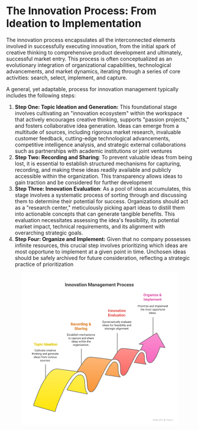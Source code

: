 # The Innovation Process: From Ideation to Implementation

The innovation process encapsulates all the interconnected elements involved in successfully executing innovation, from the initial spark of creative thinking to comprehensive product development and ultimately, successful market entry. This process is often conceptualized as an evolutionary integration of organizational capabilities, technological advancements, and market dynamics, iterating through a series of core activities: search, select, implement, and capture. &#x20;

A general, yet adaptable, process for innovation management typically includes the following steps:

1. **Step One: Topic Ideation and Generation:** This foundational stage involves cultivating an "innovation ecosystem" within the workspace that actively encourages creative thinking, supports "passion projects," and fosters collaborative idea generation. Ideas can emerge from a multitude of sources, including rigorous market research, invaluable customer feedback, cutting-edge technological advancements, competitive intelligence analysis, and strategic external collaborations such as partnerships with academic institutions or joint ventures
2. **Step Two: Recording and Sharing**: To prevent valuable ideas from being lost, it is essential to establish structured mechanisms for capturing, recording, and making these ideas readily available and publicly accessible within the organization. This transparency allows ideas to gain traction and be considered for further development
3. **Step Three: Innovation Evaluation**: As a pool of ideas accumulates, this stage involves a systematic process of sorting through and discussing them to determine their potential for success. Organizations should act as a "research center," meticulously picking apart ideas to distill them into actionable concepts that can generate tangible benefits. This evaluation necessitates assessing the idea's feasibility, its potential market impact, technical requirements, and its alignment with overarching strategic goals.
4. **Step Four: Organize and Implement:** Given that no company possesses infinite resources, this crucial step involves prioritizing which ideas are most opportune to implement at a given point in time. Unchosen ideas should be safely archived for future consideration, reflecting a strategic practice of prioritization

<figure><img src="../../.gitbook/assets/Module 1_ Fundamentals of Innovation and Technology Management - visual selection (2).png" alt=""><figcaption></figcaption></figure>

